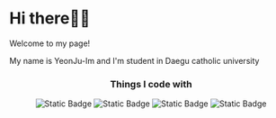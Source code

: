 <h1>Hi there👋👋 </h1>
<p>Welcome to my page!</p>

<p>My name is YeonJu-Im and I'm student in Daegu catholic university</p>

<h3 align="center">Things I code with</h3>
<p align="center">
<img alt="Static Badge" src="https://img.shields.io/badge/HTML5-E34F26?style=flat-square&logo=HTML5&logoColor=white">
<img alt="Static Badge" src="https://img.shields.io/badge/JavaScript-F7DF1E?style=flat-square&logo=JavaScript&logoColor=black">
<img alt="Static Badge" src="https://img.shields.io/badge/Python-3776AB?style=flat-square&logo=Python&logoColor=white">
<img alt="Static Badge" src="https://img.shields.io/badge/MySQL-4479A1?style=flat-square&logo=MySQL&logoColor=white">
</p>

<!--✨ _special_ ✨

<h3></h3>

Here are some ideas to get you started:

- 🔭 I’m currently working on Daegu gatolic university
- 🌱 I’m currently learning 
- 👯 I’m looking to collaborate on ...
- 🤔 I’m looking for help with ...
- 💬 Ask me about ...
- 📫 How to reach me: ...
- 😄 Pronouns: ...
- ⚡ Fun fact: ...

